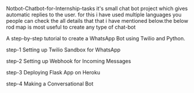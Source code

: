 Notbot-Chatbot-for-Internship-tasks
it's small chat bot project which gives automatic replies to the user. for this i have used multiple languages you people can check the all details that that i have mentioned below.the below rod map is most useful to create any type of chat-bot

A step-by-step tutorial to create a WhatsApp Bot using Twilio and Python.

step-1
Setting up Twilio Sandbox for WhatsApp

step-2
Setting up Webhook for Incoming Messages

step-3
Deploying Flask App on Heroku

step-4
Making a Conversational Bot
